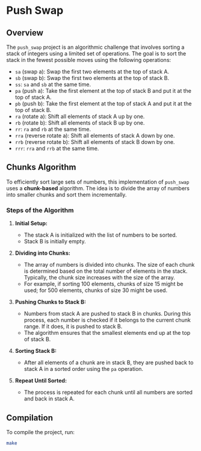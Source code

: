 # Push Swap

## Overview

The `push_swap` project is an algorithmic challenge that involves sorting a stack of integers using a limited set of operations. The goal is to sort the stack in the fewest possible moves using the following operations:

- `sa` (swap a): Swap the first two elements at the top of stack A.
- `sb` (swap b): Swap the first two elements at the top of stack B.
- `ss`: `sa` and `sb` at the same time.
- `pa` (push a): Take the first element at the top of stack B and put it at the top of stack A.
- `pb` (push b): Take the first element at the top of stack A and put it at the top of stack B.
- `ra` (rotate a): Shift all elements of stack A up by one.
- `rb` (rotate b): Shift all elements of stack B up by one.
- `rr`: `ra` and `rb` at the same time.
- `rra` (reverse rotate a): Shift all elements of stack A down by one.
- `rrb` (reverse rotate b): Shift all elements of stack B down by one.
- `rrr`: `rra` and `rrb` at the same time.

## Chunks Algorithm

To efficiently sort large sets of numbers, this implementation of `push_swap` uses a **chunk-based** algorithm. The idea is to divide the array of numbers into smaller chunks and sort them incrementally.

### Steps of the Algorithm

1. **Initial Setup:**
   - The stack A is initialized with the list of numbers to be sorted.
   - Stack B is initially empty.

2. **Dividing into Chunks:**
   - The array of numbers is divided into chunks. The size of each chunk is determined based on the total number of elements in the stack. Typically, the chunk size increases with the size of the array.
   - For example, if sorting 100 elements, chunks of size 15 might be used; for 500 elements, chunks of size 30 might be used.

3. **Pushing Chunks to Stack B:**
   - Numbers from stack A are pushed to stack B in chunks. During this process, each number is checked if it belongs to the current chunk range. If it does, it is pushed to stack B.
   - The algorithm ensures that the smallest elements end up at the top of stack B.

4. **Sorting Stack B:**
   - After all elements of a chunk are in stack B, they are pushed back to stack A in a sorted order using the `pa` operation.

5. **Repeat Until Sorted:**
   - The process is repeated for each chunk until all numbers are sorted and back in stack A.


## Compilation

To compile the project, run:

```bash
make
